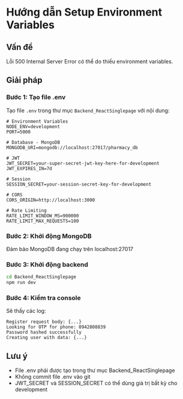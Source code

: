# Hướng dẫn Setup Environment Variables

## Vấn đề
Lỗi 500 Internal Server Error có thể do thiếu environment variables.

## Giải pháp

### Bước 1: Tạo file .env
Tạo file `.env` trong thư mục `Backend_ReactSinglepage` với nội dung:

```env
# Environment Variables
NODE_ENV=development
PORT=5000

# Database - MongoDB
MONGODB_URI=mongodb://localhost:27017/pharmacy_db

# JWT
JWT_SECRET=your-super-secret-jwt-key-here-for-development
JWT_EXPIRES_IN=7d

# Session
SESSION_SECRET=your-session-secret-key-for-development

# CORS
CORS_ORIGIN=http://localhost:3000

# Rate Limiting
RATE_LIMIT_WINDOW_MS=900000
RATE_LIMIT_MAX_REQUESTS=100
```

### Bước 2: Khởi động MongoDB
Đảm bảo MongoDB đang chạy trên localhost:27017

### Bước 3: Khởi động backend
```bash
cd Backend_ReactSinglepage
npm run dev
```

### Bước 4: Kiểm tra console
Sẽ thấy các log:
```
Register request body: {...}
Looking for OTP for phone: 0942808839
Password hashed successfully
Creating user with data: {...}
```

## Lưu ý
- File .env phải được tạo trong thư mục Backend_ReactSinglepage
- Không commit file .env vào git
- JWT_SECRET và SESSION_SECRET có thể dùng giá trị bất kỳ cho development
